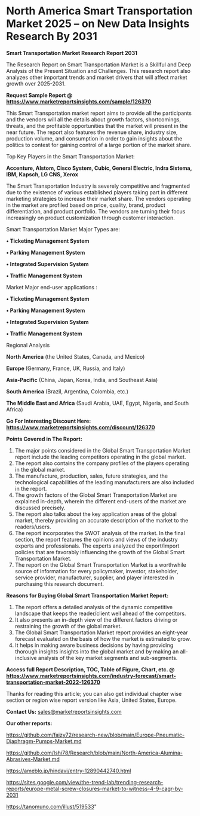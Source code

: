 # North America Smart Transportation Market 2025 – on New Data Insights Research By 2031

<strong>Smart Transportation Market Research Report 2031</strong>

The Research Report on Smart Transportation Market is a Skillful and Deep Analysis of the Present Situation and Challenges. This research report also analyzes other important trends and market drivers that will affect market growth over 2025-2031.

<strong>Request Sample Report @ <a href=https://www.marketreportsinsights.com/sample/126370>https://www.marketreportsinsights.com/sample/126370</a></strong>

This Smart Transportation market report aims to provide all the participants and the vendors will all the details about growth factors, shortcomings, threats, and the profitable opportunities that the market will present in the near future. The report also features the revenue share, industry size, production volume, and consumption in order to gain insights about the politics to contest for gaining control of a large portion of the market share.

Top Key Players in the Smart Transportation Market:

<strong>Accenture, Alstom, Cisco System, Cubic, General Electric, Indra Sistema, IBM, Kapsch, LG CNS, Xerox</strong>

The Smart Transportation Industry is severely competitive and fragmented due to the existence of various established players taking part in different marketing strategies to increase their market share. The vendors operating in the market are profiled based on price, quality, brand, product differentiation, and product portfolio. The vendors are turning their focus increasingly on product customization through customer interaction.

Smart Transportation Market Major Types are:

<strong>• Ticketing Management System

• Parking Management System

• Integrated Supervision System

• Traffic Management System</strong>

Market Major end-user applications :

<strong>• Ticketing Management System

• Parking Management System

• Integrated Supervision System

• Traffic Management System</strong>

Regional Analysis

</u><strong><b>North America</b></strong> (the United States, Canada, and Mexico)

<strong><b>Europe </b></strong>(Germany, France, UK, Russia, and Italy)

<strong><b>Asia-Pacific</b></strong> (China, Japan, Korea, India, and Southeast Asia)

<strong><b>South America</b></strong> (Brazil, Argentina, Colombia, etc.)

<strong><b>The Middle East and Africa</b></strong> (Saudi Arabia, UAE, Egypt, Nigeria, and South Africa)

<strong>Go For Interesting Discount Here: <a href=https://www.marketreportsinsights.com/discount/126370>https://www.marketreportsinsights.com/discount/126370</a></strong>

<strong>Points Covered in The Report:</strong>
<ol>
  <li>The major points considered in the Global Smart Transportation Market report include the leading competitors operating in the global market.</li>
  <li>The report also contains the company profiles of the players operating in the global market.</li>
  <li>The manufacture, production, sales, future strategies, and the technological capabilities of the leading manufacturers are also included in the report.</li>
  <li>The growth factors of the Global Smart Transportation Market are explained in-depth, wherein the different end-users of the market are discussed precisely.</li>
  <li>The report also talks about the key application areas of the global market, thereby providing an accurate description of the market to the readers/users.</li>
  <li>The report incorporates the SWOT analysis of the market. In the final section, the report features the opinions and views of the industry experts and professionals. The experts analyzed the export/import policies that are favorably influencing the growth of the Global Smart Transportation Market.</li>
  <li>The report on the Global Smart Transportation Market is a worthwhile source of information for every policymaker, investor, stakeholder, service provider, manufacturer, supplier, and player interested in purchasing this research document.</li>
</ol>
<strong>Reasons for Buying Global Smart Transportation Market Report:</strong>

<ol>
  <li>The report offers a detailed analysis of the dynamic competitive landscape that keeps the reader/client well ahead of the competitors.</li>
  <li>It also presents an in-depth view of the different factors driving or restraining the growth of the global market.</li>
  <li>The Global Smart Transportation Market report provides an eight-year forecast evaluated on the basis of how the market is estimated to grow.</li>
  <li>It helps in making aware business decisions by having providing thorough insights insights into the global market and by making an all-inclusive analysis of the key market segments and sub-segments.</li>
</ol>
<strong>Access full Report Description, TOC, Table of Figure, Chart, etc. @ <a href=https://www.marketreportsinsights.com/industry-forecast/smart-transportation-market-2022-126370>https://www.marketreportsinsights.com/industry-forecast/smart-transportation-market-2022-126370</a></strong>


Thanks for reading this article; you can also get individual chapter wise section or region wise report version like Asia, United States, Europe.

<strong>Contact Us:</strong>
sales@marketreportsinsights.com

<strong>Our other reports:</strong>

<a href=https://github.com/faizy72/research-new/blob/main/Europe-Pneumatic-Diaphragm-Pumps-Market.md>https://github.com/faizy72/research-new/blob/main/Europe-Pneumatic-Diaphragm-Pumps-Market.md</a>

<a href=https://github.com/Ishi78/Research/blob/main/North-America-Alumina-Abrasives-Market.md>https://github.com/Ishi78/Research/blob/main/North-America-Alumina-Abrasives-Market.md</a>

<a href=https://ameblo.jp/hindavi/entry-12890442740.html>https://ameblo.jp/hindavi/entry-12890442740.html</a>

<a href=https://sites.google.com/view/the-trend-lab/trending-research-reports/europe-metal-screw-closures-market-to-witness-4-9-cagr-by-2031>https://sites.google.com/view/the-trend-lab/trending-research-reports/europe-metal-screw-closures-market-to-witness-4-9-cagr-by-2031</a>

<a href=https://tanomuno.com/illust/519533>https://tanomuno.com/illust/519533</a>"
